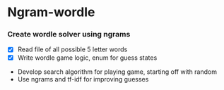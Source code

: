 # Ngram-wordle

### Create wordle solver using ngrams
- [x] Read file of all possible 5 letter words
- [x] Write wordle game logic, enum for guess states
* Develop search algorithm for playing game, starting off with random
* Use ngrams and tf-idf for improving guesses
